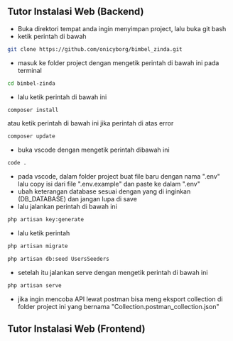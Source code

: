 ## Tutor Instalasi Web (Backend)

- Buka direktori tempat anda ingin menyimpan project, lalu buka git bash
- ketik perintah di bawah

```bash
git clone https://github.com/onicyborg/bimbel_zinda.git
```

- masuk ke folder project dengan mengetik perintah di bawah ini pada terminal

```bash
cd bimbel-zinda
```

- lalu ketik perintah di bawah ini

```bash
composer install
```
atau ketik perintah di bawah ini jika perintah di atas error
```bash
composer update
```

- buka vscode dengan mengetik perintah dibawah ini

```bash
code .
```

- pada vscode, dalam folder project buat file baru dengan nama ".env" lalu copy isi dari file ".env.example" dan paste ke dalam ".env"
- ubah keterangan database sesuai dengan yang di inginkan (DB_DATABASE) dan jangan lupa di save
- lalu jalankan perintah di bawah ini

```bash
php artisan key:generate
```

- lalu ketik perintah

```bash
php artisan migrate
```
```bash
php artisan db:seed UsersSeeders
```

- setelah itu jalankan serve dengan mengetik perintah di bawah ini

```bash
php artisan serve
```

- jika ingin mencoba API lewat postman bisa meng eksport collection di folder project ini yang bernama "Collection.postman_collection.json"


## Tutor Instalasi Web (Frontend)
